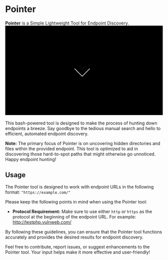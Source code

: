 # Pointer
**Pointer** is a Simple Lightweight Tool for Endpoint Discovery.
![Pointer Logo](logo.gif)

This bash-powered tool is designed to make the process of hunting down endpoints a breeze. Say goodbye to the tedious manual search and hello to efficient, automated endpoint discovery.

**Note:** The primary focus of Pointer is on uncovering hidden directories and files within the provided endpoint. This tool is optimized to aid in discovering those hard-to-spot paths that might otherwise go unnoticed. Happy endpoint hunting!

## Usage

The Pointer tool is designed to work with endpoint URLs in the following format: `"https://example.com/"`

Please keep the following points in mind when using the Pointer tool:

- **Protocol Requirement:** Make sure to use either `http` or `https` as the protocol at the beginning of the endpoint URL.
For example:
http://testphp.vulnweb.com/

By following these guidelines, you can ensure that the Pointer tool functions accurately and provides the desired results for endpoint discovery.

Feel free to contribute, report issues, or suggest enhancements to the Pointer tool. Your input helps make it more effective and user-friendly!
